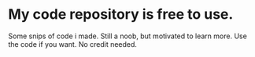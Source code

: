 # My code repository is free to use.

Some snips of code i made.
Still a noob, but motivated to learn more.
Use the code if you want. No credit needed.
